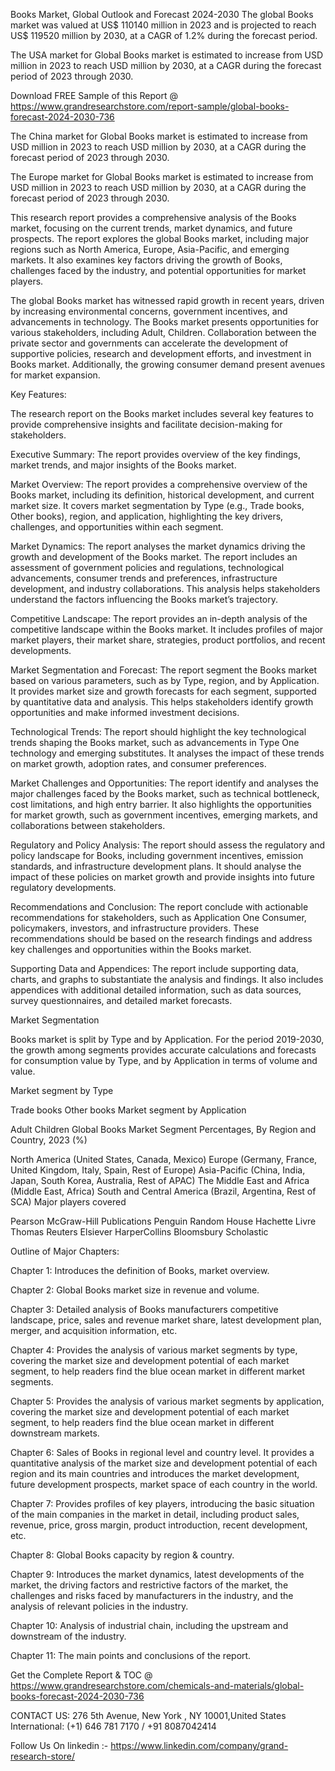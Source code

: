Books Market, Global Outlook and Forecast 2024-2030
The global Books market was valued at US$ 110140 million in 2023 and is projected to reach US$ 119520 million by 2030, at a CAGR of 1.2% during the forecast period.

The USA market for Global Books  market is estimated to increase from USD million in 2023 to reach USD million by 2030, at a CAGR during the forecast period of 2023 through 2030.

Download FREE Sample of this Report @ https://www.grandresearchstore.com/report-sample/global-books-forecast-2024-2030-736

The China market for Global Books  market is estimated to increase from USD million in 2023 to reach USD million by 2030, at a CAGR during the forecast period of 2023 through 2030.

The Europe market for Global Books  market is estimated to increase from USD million in 2023 to reach USD million by 2030, at a CAGR during the forecast period of 2023 through 2030.

This research report provides a comprehensive analysis of the Books market, focusing on the current trends, market dynamics, and future prospects. The report explores the global Books market, including major regions such as North America, Europe, Asia-Pacific, and emerging markets. It also examines key factors driving the growth of Books, challenges faced by the industry, and potential opportunities for market players.

The global Books market has witnessed rapid growth in recent years, driven by increasing environmental concerns, government incentives, and advancements in technology. The Books market presents opportunities for various stakeholders, including Adult, Children. Collaboration between the private sector and governments can accelerate the development of supportive policies, research and development efforts, and investment in Books market. Additionally, the growing consumer demand present avenues for market expansion.

Key Features:

The research report on the Books market includes several key features to provide comprehensive insights and facilitate decision-making for stakeholders.

Executive Summary: The report provides overview of the key findings, market trends, and major insights of the Books market.

Market Overview: The report provides a comprehensive overview of the Books market, including its definition, historical development, and current market size. It covers market segmentation by Type (e.g., Trade books, Other books), region, and application, highlighting the key drivers, challenges, and opportunities within each segment.

Market Dynamics: The report analyses the market dynamics driving the growth and development of the Books market. The report includes an assessment of government policies and regulations, technological advancements, consumer trends and preferences, infrastructure development, and industry collaborations. This analysis helps stakeholders understand the factors influencing the Books market’s trajectory.

Competitive Landscape: The report provides an in-depth analysis of the competitive landscape within the Books market. It includes profiles of major market players, their market share, strategies, product portfolios, and recent developments.

Market Segmentation and Forecast: The report segment the Books market based on various parameters, such as by Type, region, and by Application. It provides market size and growth forecasts for each segment, supported by quantitative data and analysis. This helps stakeholders identify growth opportunities and make informed investment decisions.

Technological Trends: The report should highlight the key technological trends shaping the Books market, such as advancements in Type One technology and emerging substitutes. It analyses the impact of these trends on market growth, adoption rates, and consumer preferences.

Market Challenges and Opportunities: The report identify and analyses the major challenges faced by the Books market, such as technical bottleneck, cost limitations, and high entry barrier. It also highlights the opportunities for market growth, such as government incentives, emerging markets, and collaborations between stakeholders.

Regulatory and Policy Analysis: The report should assess the regulatory and policy landscape for Books, including government incentives, emission standards, and infrastructure development plans. It should analyse the impact of these policies on market growth and provide insights into future regulatory developments.

Recommendations and Conclusion: The report conclude with actionable recommendations for stakeholders, such as Application One Consumer, policymakers, investors, and infrastructure providers. These recommendations should be based on the research findings and address key challenges and opportunities within the Books market.

Supporting Data and Appendices: The report include supporting data, charts, and graphs to substantiate the analysis and findings. It also includes appendices with additional detailed information, such as data sources, survey questionnaires, and detailed market forecasts.

Market Segmentation

Books market is split by Type and by Application. For the period 2019-2030, the growth among segments provides accurate calculations and forecasts for consumption value by Type, and by Application in terms of volume and value.

Market segment by Type

Trade books
Other books
Market segment by Application

Adult
Children
Global Books Market Segment Percentages, By Region and Country, 2023 (%)

North America (United States, Canada, Mexico)
Europe (Germany, France, United Kingdom, Italy, Spain, Rest of Europe)
Asia-Pacific (China, India, Japan, South Korea, Australia, Rest of APAC)
The Middle East and Africa (Middle East, Africa)
South and Central America (Brazil, Argentina, Rest of SCA)
Major players covered

Pearson
McGraw-Hill Publications
Penguin Random House
Hachette Livre
Thomas Reuters
Elsiever
HarperCollins
Bloomsbury
Scholastic

Outline of Major Chapters:

Chapter 1: Introduces the definition of Books, market overview.

Chapter 2: Global Books market size in revenue and volume.

Chapter 3: Detailed analysis of Books manufacturers competitive landscape, price, sales and revenue market share, latest development plan, merger, and acquisition information, etc.

Chapter 4: Provides the analysis of various market segments by type, covering the market size and development potential of each market segment, to help readers find the blue ocean market in different market segments.

Chapter 5: Provides the analysis of various market segments by application, covering the market size and development potential of each market segment, to help readers find the blue ocean market in different downstream markets.

Chapter 6: Sales of Books in regional level and country level. It provides a quantitative analysis of the market size and development potential of each region and its main countries and introduces the market development, future development prospects, market space of each country in the world.

Chapter 7: Provides profiles of key players, introducing the basic situation of the main companies in the market in detail, including product sales, revenue, price, gross margin, product introduction, recent development, etc.

Chapter 8: Global Books capacity by region & country.

Chapter 9: Introduces the market dynamics, latest developments of the market, the driving factors and restrictive factors of the market, the challenges and risks faced by manufacturers in the industry, and the analysis of relevant policies in the industry.

Chapter 10: Analysis of industrial chain, including the upstream and downstream of the industry.

Chapter 11: The main points and conclusions of the report.

Get the Complete Report & TOC @ https://www.grandresearchstore.com/chemicals-and-materials/global-books-forecast-2024-2030-736

CONTACT US:
276 5th Avenue, New York , NY 10001,United States
International: (+1) 646 781 7170 / +91 8087042414

Follow Us On linkedin :- https://www.linkedin.com/company/grand-research-store/
